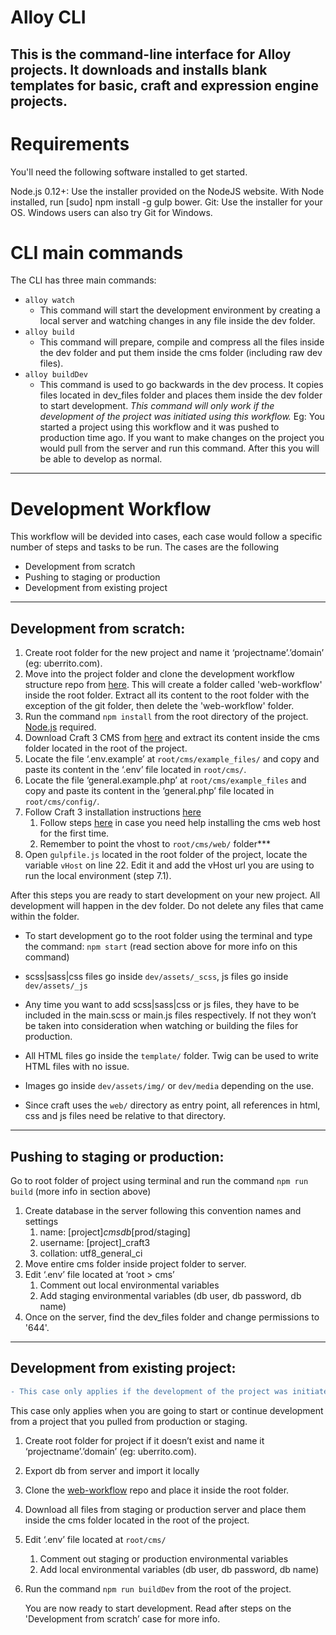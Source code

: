 # Alloy CLI 
This is the command-line interface for Alloy projects. It downloads and installs blank templates for basic, craft and expression engine projects.
---

# Requirements
You'll need the following software installed to get started.

Node.js 0.12+: Use the installer provided on the NodeJS website.
With Node installed, run [sudo] npm install -g gulp bower.
Git: Use the installer for your OS.
Windows users can also try Git for Windows.


# CLI main commands 
The CLI has three main commands:

* ```alloy watch```
    * This command will start the development environment by creating a local server and watching changes in any file inside the dev folder.
* ```alloy build```
    * This command will prepare, compile and compress all the files inside the dev folder and put them inside the cms folder (including raw dev files).
* ```alloy buildDev```
    * This command is used to go backwards in the dev process. It copies files located in dev_files folder and places them inside the dev folder to start development. *This command will only work if the development of the project was initiated using this workflow.* Eg: You started a project using this workflow and it was pushed to production time ago. If you want to make changes on the project you would pull from the server and run this command. After this you will be able to develop as normal.


---

# Development Workflow

This workflow will be devided into cases, each case would follow a specific number of steps and tasks to be run.
The cases are the following

* Development from scratch
* Pushing to staging or production
* Development from existing project

---

## Development from scratch:
1. Create root folder for the new project and name it ‘projectname’.’domain’  (eg: uberrito.com). 
2. Move into the project folder and clone the development workflow structure repo from [here](https://github.com/wearealloy/web-workflow). This will create a folder called 'web-workflow' inside the root folder. Extract all its content to the root folder with the exception of the git folder, then delete the 'web-workflow' folder.
3. Run the command ```npm install``` from the root directory of the project. [Node.js](https://nodejs.org/en/) required.
4. Download Craft 3 CMS from [here](https://docs.craftcms.com/v3/installation.html#step-1-download-craft) and extract its content inside the cms folder located in the root of the project.
5. Locate the file ‘.env.example’ at ```root/cms/example_files/``` and copy and paste its content in the ‘.env’ file located in ```root/cms/```.
6. Locate the file ‘general.example.php’ at ```root/cms/example_files``` and copy and paste its content in the ‘general.php’ file located in ```root/cms/config/```.
7. Follow Craft 3 installation instructions [here](https://docs.craftcms.com/v3/installation.html#step-1-download-craft) 
    1. Follow steps [here](https://www.evernote.com/l/AAdH90XLgkdDfKnv7NvFTKlAbUJ_RGApuI4) in case you need help installing the cms web host for the first time.
    2. Remember to point the vhost to ```root/cms/web/``` folder***
8. Open ```gulpfile.js``` located in the root folder of the project, locate the variable ```vHost``` on line 22. Edit it and add the vHost url you are using to run the local environment (step 7.1).

After this steps you are ready to start development on your new project. All development will happen in the dev folder. Do not delete any files that came within the folder.

* To start development go to the root folder using the terminal and type the command: ```npm start``` (read section above for more info on this command)
* scss|sass|css files go inside ```dev/assets/_scss```, js files go inside ```dev/assets/_js```
* Any time you want to add  scss|sass|css or js files, they have to be included in the main.scss or main.js files respectively. If not they won’t be taken into consideration when watching or building the files for production.
* All HTML files go inside the ```template/``` folder. Twig can be used to write HTML files with no issue.
* Images go inside ```dev/assets/img/``` or ```dev/media``` depending on the use.

* Since craft uses the ```web/``` directory as entry point, all references in html, css and js files need be relative to that directory.

---
 
## Pushing to staging or production:
Go to root folder of project using terminal and run the command ```npm run build``` (more info in section above)
1. Create database in the server following this convention names and settings
    1. name: [project]_cmsdb_[prod/staging]
    2. username: [project]_craft3
    3. collation: utf8_general_ci
2. Move entire cms folder inside project folder to server.
3. Edit ‘.env’ file located at ‘root > cms’
    1. Comment out local environmental variables
    2. Add staging environmental variables (db user, db password, db name)
4. Once on the server, find the dev_files folder and change permissions to '644'.

---
   
## Development from existing project:

```diff
- This case only applies if the development of the project was initiated using this workflow.
```
This case only applies when you are going to start or continue development from a project that you pulled from         production or staging.

1. Create root folder for project if it doesn’t exist and name it ‘projectname’.’domain’  (eg: uberrito.com).
2. Export db from server and import it locally
3. Clone the [web-workflow](https://github.com/wearealloy/web-workflow) repo and place it inside the root folder.
4. Download all files from staging or production server and place them inside the cms folder located in the root of the project.
5. Edit ‘.env’ file located at ```root/cms/```
    1. Comment out staging or production environmental variables
    2. Add local environmental variables (db user, db password, db name)
6. Run the command ```npm run buildDev``` from the root of the project.

    You are now ready to start development. Read after steps on the 'Development from scratch’ case for more info.


